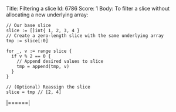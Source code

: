 Title: Filtering a slice
Id: 6786
Score: 1
Body:
To filter a slice without allocating a new underlying array:

    // Our base slice
    slice := []int{ 1, 2, 3, 4 }
    // Create a zero-length slice with the same underlying array
    tmp := slice[:0]

    for _, v := range slice {
      if v % 2 == 0 {
        // Append desired values to slice
        tmp = append(tmp, v)
      }
    }

    // (Optional) Reassign the slice
    slice = tmp // [2, 4]
|======|
